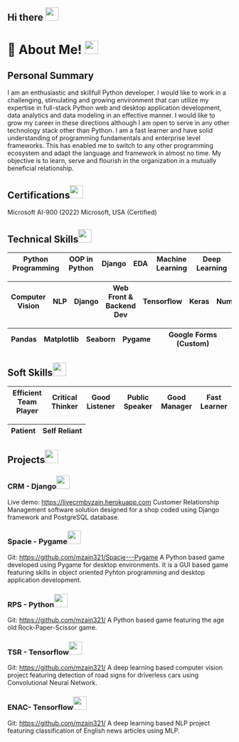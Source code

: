 ## Hi there <img src="https://user-images.githubusercontent.com/105768085/181962612-2ce31e3e-f26c-44d9-9076-8ff0109caef8.gif" width="30" height="30"/>


# 🤔 About Me! <img src="https://user-images.githubusercontent.com/105768085/181969127-a2e70700-3282-4b37-bf04-2ca4c93c931c.gif" width="30" height="30"/>


<!--
[1](https://user-images.githubusercontent.com/105768085/181969098-d4043f2b-77ee-4599-97cc-ec63657a4b5a.gif)
![about](https://user-images.githubusercontent.com/105768085/181969127-a2e70700-3282-4b37-bf04-2ca4c93c931c.gif)
![egg](https://user-images.githubusercontent.com/105768085/181968745-4c4576f2-5753-4eca-8c86-a93172528e79.gif)
![fire](https://user-images.githubusercontent.com/105768085/181968826-88ea8488-3dd7-4e92-8d68-c269412b4e5d.gif)
![blog](https://user-images.githubusercontent.com/105768085/181968876-3bd55f73-b0c5-4d6b-b6bd-23033410a13a.gif)
![last](https://user-images.githubusercontent.com/105768085/181968925-17c27347-4598-49b9-a8f2-9b9d59a703ac.gif)
![3](https://user-images.githubusercontent.com/105768085/181968980-b6dab605-3ea8-44c8-b054-a38ebe4ca998.gif)
![2](https://user-images.githubusercontent.com/105768085/181969029-2567e1c7-6978-4f2c-8964-fef8e1b9ed91.gif)
![p](https://user-images.githubusercontent.com/105768085/181987221-d7101b4f-c206-4cd3-a953-b4eeff8de414.png)
![b](https://user-images.githubusercontent.com/105768085/181987255-1f930eca-8dd7-49e5-ac83-53785a5da112.png)
![buy](https://user-images.githubusercontent.com/105768085/181990305-ffb25279-cc60-4275-ae5c-ea81b20f697a.png)

![buy2](https://user-images.githubusercontent.com/105768085/181992500-dbc7a858-4c12-45a6-90b4-831a2432e512.png)
![buy22](https://user-images.githubusercontent.com/105768085/181994380-eb21fb82-ac92-44c1-abe5-693a9a9ff268.png)
![buy3](https://user-images.githubusercontent.com/105768085/181994436-4ff46b3f-b0a1-4b4d-85cc-bbc1749623b2.png)
![lastbuy](https://user-images.githubusercontent.com/105768085/181994469-e5f8a3ae-c9bd-4623-ac9f-474b637234f5.png)


<img src="" width="30" height="30"/>
-->




## Personal Summary 
I am an enthusiastic and skillfull Python developer. I would like to work in a challenging, stimulating and growing environment that can utilize my expertise in full-stack Python web and desktop application development, data analytics and data modeling in an effective manner. I would like to grow my career in these directions although I am open to serve in any other technology stack other than Python. I am a fast learner and have solid understanding of programming fundamentals and enterprise level frameworks. This has enabled me to switch to any other programming ecosystem and adapt the language and framework in almost no time. My objective is to learn, serve and flourish in the organization in a mutually beneficial relationship.

## Certifications<img src="https://user-images.githubusercontent.com/105768085/181969098-d4043f2b-77ee-4599-97cc-ec63657a4b5a.gif" width="30" height="30"/>
Microsoft AI-900 (2022) 
Microsoft, USA (Certified)



<!--
**Zain0909012/Zain0909012** is a ✨ _special_ ✨ repository because its `README.md` (this file) appears on your GitHub profile.

Here are some ideas to get you started:

- 🔭 I’m currently working on ...
- 🌱 I’m currently learning ...
- 👯 I’m looking to collaborate on ...
- 🤔 I’m looking for help with ...
- 💬 Ask me about ...
- 📫 How to reach me: ...
- 😄 Pronouns: ...

- ⚡ Fun fact: ...
-->
## Technical Skills<img src="https://user-images.githubusercontent.com/105768085/181968980-b6dab605-3ea8-44c8-b054-a38ebe4ca998.gif" width="30" height="30"/>


|Python Programming  |OOP in Python | Django |EDA |Machine Learning |Deep Learning
| ------------- | ------------- | ------------- | ------------- | ------------- | ------------- 

|Computer Vision   |NLP | Django |Web Front & Backend Dev | Tensorflow |Keras |Numpy 
| ------------- | ------------- | ------------- | ------------- | ------------- | ------------- | ------------- 

|Pandas |Matplotlib |Seaborn | Pygame|Google Forms (Custom) 
| ------------- | ------------- | ------------- | -------------| -------------





## Soft Skills<img src="https://user-images.githubusercontent.com/105768085/181968925-17c27347-4598-49b9-a8f2-9b9d59a703ac.gif" width="30" height="30"/>

|Efficient Team Player  |Critical Thinker |Good Listener |Public Speaker |Good Manager |Fast Learner
| ------------- | ------------- | ------------- | ------------- | ------------- | ------------- 

|Patient  |Self Reliant
| ------------- | -------------

## Projects<img src="https://user-images.githubusercontent.com/105768085/181968826-88ea8488-3dd7-4e92-8d68-c269412b4e5d.gif" width="30" height="30"/>
### CRM - Django<img src="https://user-images.githubusercontent.com/105768085/181968826-88ea8488-3dd7-4e92-8d68-c269412b4e5d.gif" width="30" height="30"/>
Live demo: https://livecrmbyzain.herokuapp.com
Customer Relationship Management software solution designed for a shop coded using Django framework and PostgreSQL database.
### Spacie - Pygame<img src="https://user-images.githubusercontent.com/105768085/181968826-88ea8488-3dd7-4e92-8d68-c269412b4e5d.gif" width="30" height="30"/>
Git: https://github.com/mzain321/Spacie---Pygame
A Python based game developed using Pygame for desktop environments. It is a GUI based game featuring skills in object oriented Pyhton programming and desktop application development.
### RPS - Python<img src="https://user-images.githubusercontent.com/105768085/181968826-88ea8488-3dd7-4e92-8d68-c269412b4e5d.gif" width="30" height="30"/>
Git: https://github.com/mzain321/
A Python based game featuring the age old Rock-Paper-Scissor game.
### TSR - Tensorflow<img src="https://user-images.githubusercontent.com/105768085/181968826-88ea8488-3dd7-4e92-8d68-c269412b4e5d.gif" width="30" height="30"/>
Git: https://github.com/mzain321/
A deep learning based computer vision project featuring detection of road signs for driverless cars using Convolutional Neural Network.
### ENAC- Tensorflow<img src="https://user-images.githubusercontent.com/105768085/181968826-88ea8488-3dd7-4e92-8d68-c269412b4e5d.gif" width="30" height="30"/>
Git: https://github.com/mzain321/
A deep learning based NLP project featuring classification of English news articles using MLP.


